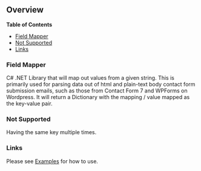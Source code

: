 ## Overview

**Table of Contents**
- [Field Mapper](#field-mapper)
- [Not Supported](#not-supported)
- [Links](#links)

### Field Mapper

C# .NET Library that will map out values from a given string. This is primarily used for parsing data out of html and plain-text body contact form submission emails, such as those from Contact Form 7 and WPForms on Wordpress. It will return a Dictionary with the mapping / value mapped as the key-value pair.

### Not Supported

Having the same key multiple times.

### Links

Please see [Examples](Examples.html) for how to use.